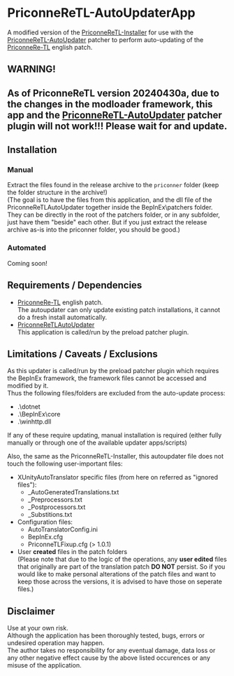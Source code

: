 # PriconneReTL-AutoUpdaterApp
A modified version of the [PriconneReTL-Installer](https://github.com/tynave/PriconneReTL-Installer) for use with the [PriconneReTL-AutoUpdater](https://github.com/tynave/PriconneReTL-AutoUpdater) patcher to perform auto-updating of the [PriconneRe-TL](https://github.com/ImaterialC/PriconneRe-TL) english patch.

## WARNING!  
## As of PriconneReTL version 20240430a, due to the changes in the modloader framework, this app and the [PriconneReTL-AutoUpdater](https://github.com/tynave/PriconneReTL-AutoUpdater) patcher plugin will not work!!! Please wait for and update.  

## Installation
### Manual
Extract the files found in the release archive to the `priconner` folder (keep the folder structure in the archive!)  
(The goal is to have the files from this application, and the dll file of the PriconneReTLAutoUpdater together inside the BepInEx\patchers folder.
They can be directly in the root of the patchers folder, or in any subfolder, just have them "beside" each other. But if you just extract the release archive as-is into the priconner folder, you should be good.)

### Automated
Coming soon!

## Requirements / Dependencies
- [PriconneRe-TL](https://github.com/ImaterialC/PriconneRe-TL) english patch.  
The autoupdater can only update existing patch installations, it cannot do a fresh install automatically.
- [PriconneReTLAutoUpdater](https://github.com/tynave/PriconneReTL-AutoUpdater)  
This application is called/run by the preload patcher plugin.

## Limitations / Caveats / Exclusions
As this updater is called/run by the preload patcher plugin which requires the BepInEx framework, the framework files cannot be accessed and modified by it.  
Thus the following files/folders are excluded from the auto-update process:
- .\dotnet
- .\BepInEx\core
- .\winhttp.dll

If any of these require updating, manual installation is required (either fully manually or through one of the available updater apps/scripts)


Also, the same as the PriconneReTL-Installer, this autoupdater file does not touch the following user-important files:  
  - XUnityAutoTranslator specific files (from here on referred as "ignored files"):
      - _AutoGeneratedTranslations.txt
      - _Preprocessors.txt
      - _Postprocessors.txt
      - _Substitions.txt
  - Configuration files:
      - AutoTranslatorConfig.ini
      - BepInEx.cfg
      - PriconneTLFixup.cfg (> 1.0.1)
  - User **created** files in the patch folders  
(Please note that due to the logic of the operations, any **user edited** files that originally are part of the translation patch **DO NOT** persist.
    So if you would like to make personal alterations of the patch files and want to keep those across the versions, it is advised to have those on seperate files.)

## Disclaimer
Use at your own risk.  
Although the application has been thoroughly tested, bugs, errors or undesired operation may happen.  
The author takes no responsibility for any eventual damage, data loss or any other negative effect cause by the above listed occurences or any misuse of the application.
